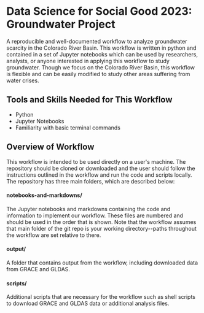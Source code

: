 # Data Science for Social Good 2023: Groundwater Project

A reproducible and well-documented workflow to analyze groundwater scarcity in the Colorado River Basin. This workflow is written in python and contained in a set of Jupyter notebooks which can be used by researchers, analysts, or anyone interested in applying this workflow to study groundwater. Though we focus on the Colorado River Basin, this workflow is flexible and can be easily modified to study other areas suffering from water crises. 

## Tools and Skills Needed for This Workflow

+ Python 
+ Jupyter Notebooks
+ Familiarity with basic terminal commands

## Overview of Workflow 

This workflow is intended to be used directly on a user's machine. The repository should be cloned or downloaded and the user should follow the instructions outlined in the workflow and run the code and scripts locally. The repository has three main folders, which are described below: 

#### notebooks-and-markdowns/

The Jupyter notebooks and markdowns containing the code and information to implement our workflow. These files are numbered and should be used in the order that is shown. Note that the workflow assumes that main folder of the git repo is your working directory--paths throughout the workflow are set relative to there. 

#### output/

A folder that contains output from the workflow, including downloaded data from GRACE and GLDAS. 

#### scripts/

Additional scripts that are necessary for the workflow such as shell scripts to download GRACE and GLDAS data or additional analysis files. 



